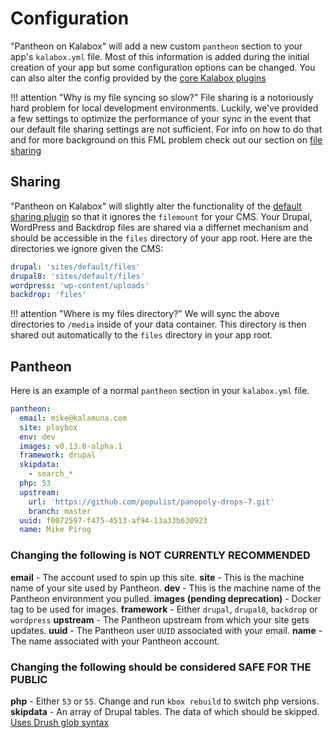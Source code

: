 Configuration
=============

"Pantheon on Kalabox" will add a new custom `pantheon` section to your app's `kalabox.yml` file. Most of this information is added during the initial creation of your app but some configuration options can be changed. You can also alter the config provided by the [core Kalabox plugins](http://docs.kalabox.io/en/stable/sers/config)

!!! attention "Why is my file syncing so slow?"
    File sharing is a notoriously hard problem for local development environments. Luckily, we've provided a few settings to optimize the performance of your sync in the event that our default file sharing settings are not sufficient. For info on how to do that and for more background on this FML problem check out our section on [file sharing](http://docs.kalabox.io/en/stable/users/config/#sharing)

Sharing
-------

"Pantheon on Kalabox" will slightly alter the functionality of the [default sharing plugin](http://docs.kalabox.io/en/stable/users/config/#sharing) so that it ignores the `filemount` for your CMS. Your Drupal, WordPress and Backdrop files are shared via a differnet mechanism and should be accessible in the `files` directory of your app root. Here are the directories we ignore given the CMS:

```yaml
drupal: 'sites/default/files'
drupal8: 'sites/default/files'
wordpress: 'wp-content/uploads'
backdrop: 'files'
```

!!! attention "Where is my files directory?"
    We will sync the above directories to `/media` inside of your data container. This directory is then shared out automatically to the `files` directory in your app root.

Pantheon
--------

Here is an example of a normal `pantheon` section in your `kalabox.yml` file.

```yaml
pantheon:
  email: mike@kalamuna.com
  site: playbox
  env: dev
  images: v0.13.0-alpha.1
  framework: drupal
  skipdata:
    - search_*
  php: 53
  upstream:
    url: 'https://github.com/populist/panopoly-drops-7.git'
    branch: master
  uuid: f0072597-f475-4513-af94-13a33b630923
  name: Mike Pirog
```

### Changing the following is NOT CURRENTLY RECOMMENDED

**email** - The account used to spin up this site.
**site** - This is the machine name of your site used by Pantheon.
**dev** - This is the machine name of the Pantheon environment you pulled.
**images (pending deprecation)** - Docker tag to be used for images.
**framework** - Either `drupal`, `drupal8`, `backdrop` or `wordpress`
**upstream** - The Pantheon upstream from which your site gets updates.
**uuid** - The Pantheon user `UUID` associated with your email.
**name** - The name associated with your Pantheon account.

### Changing the following should be considered SAFE FOR THE PUBLIC

**php** - Either `53` or `55`. Change and run `kbox rebuild` to switch php versions.
**skipdata** - An array of Drupal tables. The data of which should be skipped. [Uses Drush glob syntax](https://github.com/drush-ops/drush/blob/master/examples/example.drushrc.php#L234)
